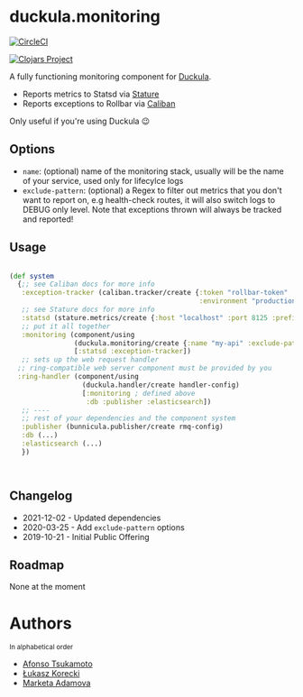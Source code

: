# duckula.monitoring

[![CircleCI](https://circleci.com/gh/nomnom-insights/nomnom.duckula.monitoring.svg?style=svg)](https://circleci.com/gh/nomnom-insights/nomnom.duckula.monitoring)

[![Clojars Project](https://img.shields.io/clojars/v/nomnom/duckula.monitoring.svg)](https://clojars.org/nomnom/duckula.monitoring)

A fully functioning monitoring component for [Duckula](https://github.com/nomnom-insights/nomnom.duckula).

- Reports metrics to Statsd via [Stature](https://github.com/nomnom-insights/nomnom.stature)
- Reports exceptions to Rollbar via [Caliban](https://github.com/nomnom-insights/nomnom.caliban)

Only useful if you're using Duckula :wink:


## Options


- `name`: (optional) name of the monitoring stack, usually will be the name of your service, used only for lifecylce logs
- `exclude-pattern`:  (optional) a Regex  to filter out metrics that you don't want to report on, e.g health-check routes, it will also switch logs to DEBUG only level. Note that exceptions thrown will always be tracked and reported!



## Usage

```clojure

(def system
  {;; see Caliban docs for more info
   :exception-tracker (caliban.tracker/create {:token "rollbar-token"
                                               :environment "production"})
   ;; see Stature docs for more info
   :statsd (stature.metrics/create {:host "localhost" :port 8125 :prefix "duckula-test"})
   ;; put it all together
   :monitoring (component/using
                (duckula.monitoring/create {:name "my-api" :exclude-pattern #".+health-check.+"})
                [:statsd :exception-tracker])
   ;; sets up the web request handler
  ;; ring-compatible web server component must be provided by you
  :ring-handler (component/using
                  (duckula.handler/create handler-config)
                  [:monitoring ; defined above
                   :db :publisher :elasticsearch])
   ;; ----
   ;; rest of your dependencies and the component system
   :publisher (bunnicula.publisher/create rmq-config)
   :db (...)
   :elasticsearch (...)
   })




```

## Changelog


- 2021-12-02 - Updated dependencies
- 2020-03-25 - Add `exclude-pattern` options
- 2019-10-21 - Initial Public Offering

## Roadmap

None at the moment

# Authors

<sup>In alphabetical order</sup>

- [Afonso Tsukamoto](https://github.com/AfonsoTsukamoto)
- [Łukasz Korecki](https://github.com/lukaszkorecki)
- [Marketa Adamova](https://github.com/MarketaAdamova)
